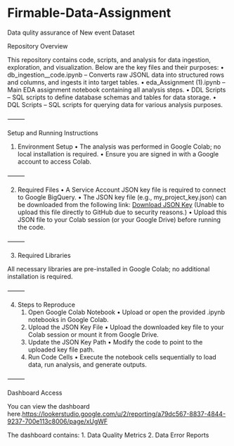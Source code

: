 # Firmable-Data-Assignment
Data qulity assurance of New event Dataset

Repository Overview

This repository contains code, scripts, and analysis for data ingestion, exploration, and visualization. Below are the key files and their purposes:
	•	db_ingestion__code.ipynb – Converts raw JSONL data into structured rows and columns, and ingests it into target tables.
	•	eda_Assignment (1).ipynb – Main EDA assignment notebook containing all analysis steps.
	•	DDL Scripts – SQL scripts to define database schemas and tables for data storage.
	•	DQL Scripts – SQL scripts for querying data for various analysis purposes.

⸻

Setup and Running Instructions

1. Environment Setup
	•	The analysis was performed in Google Colab; no local installation is required.
	•	Ensure you are signed in with a Google account to access Colab.

⸻

2. Required Files
	•	A Service Account JSON key file is required to connect to Google BigQuery.
	•	The JSON key file (e.g., my_project_key.json) can be downloaded from the following link:
[Download JSON Key](https://drive.google.com/file/d/1NctPzZNYBJ2Yh4VrN2XBD5wA8sOk_3p4/view?usp=drive_link )
(Unable to upload this file directly to GitHub due to security reasons.)
	•	Upload this JSON file to your Colab session (or your Google Drive) before running the code.

⸻

3. Required Libraries

All necessary libraries are pre-installed in Google Colab; no additional installation is required.

⸻

4. Steps to Reproduce
	1.	Open Google Colab Notebook
	•	Upload or open the provided .ipynb notebooks in Google Colab.
	2.	Upload the JSON Key File
	•	Upload the downloaded key file to your Colab session or mount it from Google Drive.
	3.	Update the JSON Key Path
	•	Modify the code to point to the uploaded key file path.
	4.	Run Code Cells
	•	Execute the notebook cells sequentially to load data, run analysis, and generate outputs.

⸻

Dashboard Access

You can view the dashboard here.https://lookerstudio.google.com/u/2/reporting/a79dc567-8837-4844-9237-700e113c8006/page/xUgWF

The dashboard contains:
	1.	Data Quality Metrics
	2.	Data Error Reports
